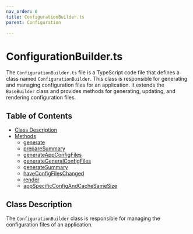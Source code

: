 ```yaml
---
nav_order: 0
title: ConfigurationBuilder.ts
parent: Configuration

---
```


# ConfigurationBuilder.ts

The `ConfigurationBuilder.ts` file is a TypeScript code file that defines a class named `ConfigurationBuilder`. This class is responsible for generating and managing configuration files for an application. It extends the `BaseBuilder` class and provides methods for generating, updating, and rendering configuration files.

## Table of Contents

- [Class Description](#class-description)
- [Methods](#methods)
  - [generate](#generate)
  - [prepareSummary](#preparesummary)
  - [generateAppConfigFiles](#generateappconfigfiles)
  - [generateGeneralConfigFiles](#generategeneralconfigfiles)
  - [generateSummary](#generatesummary)
  - [haveConfigFilesChanged](#haveconfigfileschanged)
  - [render](#render)
  - [appSpecificConfigAndCacheSameSize](#appspecificconfigandcachesamesize)

## Class Description

The `ConfigurationBuilder` class is responsible for managing the configuration files of an application.